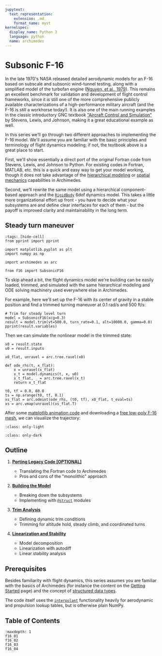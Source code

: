 ```yaml
---
jupytext:
  text_representation:
    extension: .md
    format_name: myst
kernelspec:
  display_name: Python 3
  language: python
  name: archimedes
---
```


# Subsonic F-16

In the late 1970's NASA released detailed aerodynamic models for an F-16 based on subscale and subsonic wind-tunnel testing, along with a simplified model of the turbofan engine ([Nguyen, et al., 1979](https://ntrs.nasa.gov/citations/19800005879)).
This remains an excellent benchmark for validation and development of flight control frameworks, since it is still one of the more comprehensive publicly available characterizations of a high-performance military aircraft (and the F-16 is still a workhorse today!).
It is also one of the main running examples in the classic introductory GNC textbook ["Aircraft Control and Simulation"](https://doi.org/10.1002/9781119174882) by Stevens, Lewis, and Johnson, making it a great educational example as well.

In this series we'll go through two different approaches to implementing the F-16 model.
We'll assume you are familiar with the basic principles and terminology of flight dynamics modeling; if not, the textbook above is a great place to start.

First, we'll show essentially a direct port of the original Fortran code from Stevens, Lewis, and Johnson to Python.
For existing codes in Fortran, MATLAB, etc. this is a quick and easy way to get your model working, though it does not take advantage of the [hierarchical modeling](../hierarchical/hierarchical00.md) or [spatial mechanics](../../blog/2025/spatial.md) capabilities in Archimedes.

Second, we'll rewrite the same model using a hierarchical component-based approach and the [`RigidBody`](#archimedes.spatial.RigidBody) 6dof dynamics model.
This takes a little more organizational effort up front - you have to decide what your subsystems are and define clear interfaces for each of them - but the payoff is improved clarity and maintainability in the long term.

## Steady turn maneuver

```{code-cell} python
:tags: [hide-cell]
from pprint import pprint

import matplotlib.pyplot as plt
import numpy as np

import archimedes as arc

from f16 import SubsonicF16
```

To skip ahead a bit, the flight dynamics model we're building can be easily loaded, trimmed, and simulated with the same hierarchical modeling and ODE solving machinery used everywhere else in Archimedes.

For example, here we'll set up the F-16 with its center of gravity in a stable position and find a trimmed turning maneuver at 0.1 rad/s and 500 ft/s:


```{code-cell} python
# Trim for steady level turn
model = SubsonicF16(xcg=0.3)
result = model.trim(vt=500.0, turn_rate=0.1, alt=10000.0, gamma=0.0)
pprint(result.variables)
```

Then we can simulate the nonlinear model in the trimmed state:

```{code-cell} python
x0 = result.state
u0 = result.inputs

x0_flat, unravel = arc.tree.ravel(x0)

def ode_rhs(t, x_flat):
    x = unravel(x_flat)
    x_t = model.dynamics(t, x, u0)
    x_t_flat, _ = arc.tree.ravel(x_t)
    return x_t_flat

t0, tf = 0.0, 60.0
ts = np.arange(t0, tf, 0.1)
xs_flat = arc.odeint(ode_rhs, (t0, tf), x0_flat, t_eval=ts)
xs = arc.vmap(unravel)(xs_flat.T)
```

After some [matplotlib animation code](https://github.com/PineTreeLabs/archimedes/tree/main/docs/source/tutorials/f16/animate.py) and downloading a [free low-poly F-16 mesh](https://www.printables.com/model/840061-low-poly-f-16-falcon-aka-viper-jet-fighter/files), we can visualize the trajectory:

```{image} _static/f16_turn_light.gif
:class: only-light
```

```{image} _static/f16_turn_dark.gif
:class: only-dark
```

## Outline

1. [**Porting Legacy Code [OPTIONAL]**](f16_01.md)
    - Translating the Fortran code to Archimedes
    - Pros and cons of the "monolithic" approach

2. [**Building the Model**](f16_02.md)
    - Breaking down the subsystems
    - Implementing with [`@struct`](#archimedes.struct) modules

3. [**Trim Analysis**](f16_03.md)
    - Defining dynamic trim conditions
    - Trimming for altitude hold, steady climb, and coordinated turns

4. [**Linearization and Stability**](f16_04.md)
    - Model decomposition
    - Linearization with autodiff
    - Linear stability analysis

## Prerequisites

Besides familiarity with flight dynamics, this series assumes you are familiar with the basics of Archimedes (for instance the content on the [Getting Started](../../getting-started.md) page) and the concept of [structured data types](../../trees.md).

The code itself uses the [`interpolant`](#archimedes.interpolant) functionality heavily for aerodynamic and propulsion lookup tables, but is otherwise plain NumPy.

## Table of Contents

```{toctree}
:maxdepth: 1
f16_01
f16_02
f16_03
f16_04
   
```

